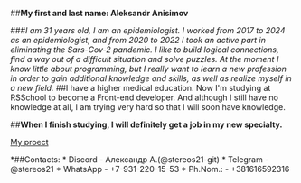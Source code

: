 

##**My first and last name: Aleksandr Anisimov**

###*I am 31 years old, I am an epidemiologist. I worked from 2017 to 2024 as an epidemiologist, and from 2020 to 2022 I took an active part in eliminating the Sars-Cov-2 pandemic. I like to build logical connections, find a way out of a difficult situation and solve puzzles. At the moment I know little about programming, but I really want to learn a new profession in order to gain additional knowledge and skills, as well as realize myself in a new field.*
##I have a higher medical education.
Now I'm studying at RSSchool to become a Front-end developer. And although I still have no knowledge at all, I am trying very hard so that I will soon have knowledge.

##**When I finish studying, I will definitely get a job in my new specialty.**

[My proect]()

*##Contacts:
    * Discord - Александр А.(@stereos21-git)
    * Telegram - @stereos21
    * WhatsApp - +7-931-220-15-53
    * Ph.Nom.: - +381616592316

>